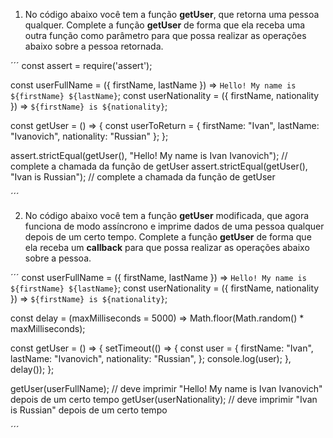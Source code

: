 1. No código abaixo você tem a função **getUser**, que retorna uma pessoa qualquer. Complete a função **getUser** de forma que ela receba uma outra função como parâmetro para que possa realizar as operações abaixo sobre a pessoa retornada.

´´´
const assert = require('assert');

const userFullName = ({ firstName, lastName }) => `Hello! My name is ${firstName} ${lastName}`;
const userNationality = ({ firstName, nationality }) => `${firstName} is ${nationality}`;

const getUser = () => {
  const userToReturn = {
    firstName: "Ivan",
    lastName: "Ivanovich",
    nationality: "Russian"
  };
};

assert.strictEqual(getUser(), "Hello! My name is Ivan Ivanovich"); // complete a chamada da função de getUser
assert.strictEqual(getUser(), "Ivan is Russian"); // complete a chamada da função de getUser

´´´

2. No código abaixo você tem a função **getUser** modificada, que agora funciona de modo assíncrono e imprime dados de uma pessoa qualquer depois de um certo tempo. Complete a função **getUser** de forma que ela receba um **callback** para que possa realizar as operações abaixo sobre a pessoa.

´´´
const userFullName = ({ firstName, lastName }) => `Hello! My name is ${firstName} ${lastName}`;
const userNationality = ({ firstName, nationality }) => `${firstName} is ${nationality}`;

const delay = (maxMilliseconds = 5000) => Math.floor(Math.random() * maxMilliseconds);

const getUser = () => {
  setTimeout(() => {
    const user = {
      firstName: "Ivan",
      lastName: "Ivanovich",
      nationality: "Russian",
    };
    console.log(user);
  }, delay());
};

getUser(userFullName); // deve imprimir "Hello! My name is Ivan Ivanovich" depois de um certo tempo
getUser(userNationality); // deve imprimir "Ivan is Russian" depois de um certo tempo

´´´